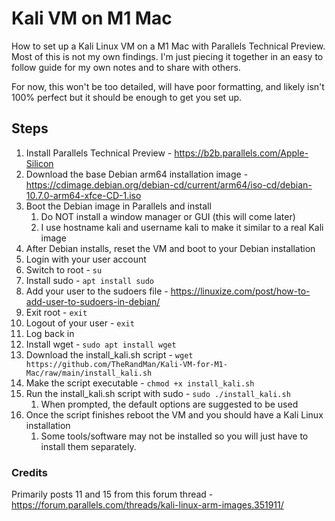# Kali VM on M1 Mac
How to set up a Kali Linux VM on a M1 Mac with Parallels Technical Preview. Most of this is not my own findings. I'm just piecing it together in an easy to follow guide for my own notes and to share with others.

For now, this won't be too detailed, will have poor formatting, and likely isn't 100% perfect but it should be enough to get you set up.

## Steps

1. Install Parallels Technical Preview - https://b2b.parallels.com/Apple-Silicon
1. Download the base Debian arm64 installation image - https://cdimage.debian.org/debian-cd/current/arm64/iso-cd/debian-10.7.0-arm64-xfce-CD-1.iso
1. Boot the Debian image in Parallels and install
    1. Do NOT install a window manager or GUI (this will come later)
    1. I use hostname kali and username kali to make it similar to a real Kali image
1. After Debian installs, reset the VM and boot to your Debian installation
1. Login with your user account
1. Switch to root - `su`
1. Install sudo - `apt install sudo`
1. Add your user to the sudoers file - https://linuxize.com/post/how-to-add-user-to-sudoers-in-debian/
1. Exit root - `exit`
1. Logout of your user - `exit`
1. Log back in
1. Install wget - `sudo apt install wget`
1. Download the install_kali.sh script - `wget https://github.com/TheRandMan/Kali-VM-for-M1-Mac/raw/main/install_kali.sh`
1. Make the script executable - `chmod +x install_kali.sh`
1. Run the install_kali.sh script with sudo - `sudo ./install_kali.sh`
    1. When prompted, the default options are suggested to be used
1. Once the script finishes reboot the VM and you should have a Kali Linux installation
    1. Some tools/software may not be installed so you will just have to install them separately.



### Credits
Primarily posts 11 and 15 from this forum thread - https://forum.parallels.com/threads/kali-linux-arm-images.351911/
